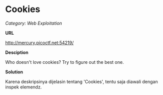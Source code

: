 
# Cookies
*Category: Web Exploitation*

**URL**

http://mercury.picoctf.net:54219/

**Desciption**

Who doesn't love cookies? Try to figure out the best one. 

**Solution**

Karena deskripsinya dijelasin tentang 'Cookies', tentu saja diawali dengan inspek elemendz.

